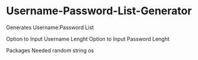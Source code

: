 # Username-Password-List-Generator
Generates Username:Password List

Option to Input Username Lenght
Option to Input Password Lenght

Packages Needed
random
string
os
